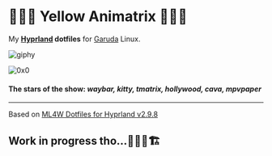 # 💛💊🖤 Yellow Animatrix 💛💊🖤
My **[Hyprland](https://github.com/topics/hyprland) dotfiles** for [Garuda](https://garudalinux.org/) Linux.

![giphy](https://media3.giphy.com/media/v1.Y2lkPTc5MGI3NjExeGJrbzg4YnA4b2NzMTF3d24wYWExaGNsbW4yMnQ4YjRoNDFsYmJ0NyZlcD12MV9pbnRlcm5hbF9naWZfYnlfaWQmY3Q9Zw/wzg2DoPuJrW8igl0RC/giphy.gif)

![0x0](https://0x0.st/8Zrn.jpg)
#### The stars of the show: ***waybar, kitty, tmatrix, hollywood, cava, mpvpaper***

---
Based on [ML4W Dotfiles for Hyprland v2.9.8](https://github.com/mylinuxforwork/dotfiles)

## Work in progress tho...🚜👷🚧🏗️
